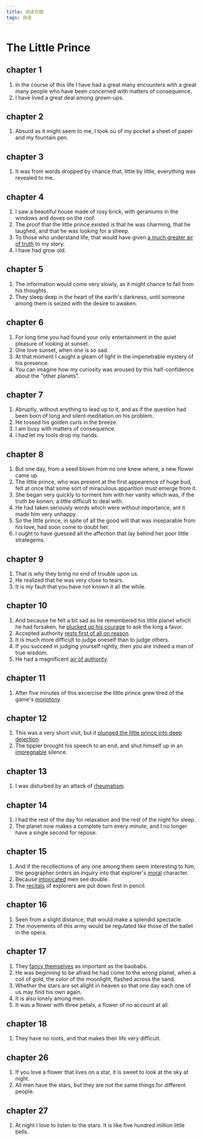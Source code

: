 ```yaml
---
title: 阅读句摘
tags: 阅读
---
```


# The Little Prince

## chapter 1

1. In the course of this life I have had a great many encounters with a great many people who have been concerned with matters of consequence.
2. I have lived a great deal among grown-ups.

## chapter 2

1. Absurd as it might seem to me, I took ou of my pocket a sheet of paper and my fountain pen.

## chapter 3

1. It was from words dropped by chance that, little by little, everything was revealed to me.

## chapter 4

1. I saw a beautiful house made of rosy brick, with geraniums in the windows and doves on the roof.
2. The proof that the little prince existed is that he was charming, that he laughed, and that he was looking for a sheep.
3. To those who understand life, that would have given [a much greater air of truth](https://ludwig.guru/s/air+of+truth) to my story.
4. I have had grow old.

## chapter 5

1. The information would come very slowly, as it might chance to fall from his thoughts.
2. They sleep deep in the heart of the earth's darkness, until someone among them is seized with the desire to awaken.

## chapter 6

1. For long time you had found your only entertainment in the quiet pleasure of looking at sunset.
1. One love sunset, when one is so sad.
1. At that moment I caught a gleam of light in the impenetrable mystery of his presence.
1. You can imagine how my curiosity was aroused by this half-confidence about the "other planets".

## chapter 7

1. Abruptly, without anything to lead up to it, and as if the question had been born of long and silent meditation on his problem.
2. He tossed his golden curls in the breeze.
3. I am busy with matters of consequence.
4. I had let my tools drop my hands.

## chapter 8

1. But one day, from a seed blown from no one knew where, a new flower came up.
2. The little prince, who was present at the first appearence of huge bud, felt at once that some sort of miraculous apparition must emerge from it.
3. She began very quickly to torment him with her vanity which was, if the truth be konwn, a little difficult to deal with.
4. He had taken seriously words which were without importance, ant it made him very unhappy.
5. So the little prince, in spite of all the good will that was inseparable from his love, had soon come to doubt her.
6. I ought to have guessed all the affection that lay behind her poor little strategems.

## chapter 9

1. That is why they bring no end of trouble upon us.
2. He realized that he was very close to tears.
3. It is my fault that you have not known it all the while.

## chapter 10

1. And because he felt a bit sad as he remembered his little planet which he had forsaken, he [plucked up his courage](https://www.collinsdictionary.com/zh/dictionary/english/pluck-up) to ask the king a favor.
2. Accepted authority [rests first of all on reason](https://www.collinsdictionary.com/zh/dictionary/english/rest).
3. It is much more difficult to judge oneself than to judge others.
4. If you succeed in judging yourself rightly, then you are indeed a man of true wisdom.
5. He had a magnificent [air of authority](https://www.collinsdictionary.com/dictionary/english/air).

## chapter 11

1. After five minutes of this excercise the little prince grew tired of the game's [monotony](https://www.collinsdictionary.com/zh/dictionary/english/monotony).

## chapter 12

1. This was a very short visit, but it [plunged the little prince into deep dejection](https://www.collinsdictionary.com/dictionary/english/plunge).
2. The tippler brought his speech to an end, and shut himself up in an [impregnable](https://www.collinsdictionary.com/dictionary/english/impregnable) silence.

## chapter 13

1. I was disturbed by an attack of [rheumatism](https://www.collinsdictionary.com/dictionary/english/rheumatism).

## chapter 14

1. I had the rest of the day for relaxation and the rest of the night for sleep.
2. The planet now makes a complete turn every minute, and I no longer have a single second for repose.

## chapter 15

1. And if the recollections of any one among them seem interesting to him, the geographer orders an inquiry into that explorer's [moral](https://www.collinsdictionary.com/dictionary/english/moral) character.
2. Because [intoxicated](https://www.collinsdictionary.com/dictionary/english/intoxicated) men see double.
3. The [recitals](https://www.collinsdictionary.com/dictionary/english/recital) of explorers are put down first in pencil.

## chapter 16

1. Seen from a slight distance, that would make a splendid spectacle.   
2. The movements of this army would be regulated like those of the ballet in the opera.

## chapter 17

1. They [fancy themselves](https://www.collinsdictionary.com/zh/dictionary/english/fancy) as important as the baobabs.
2. He was beginning to be afraid he had come to the wrong planet, when a coil of gold, the color of the moonlight, flashed across the sand.
3. Whether the stars are set alight in heaven so that one day each one of us may find his own again.
4. It is also lonely among men.
5. It was a flower with three petals, a flower of no account at all.

## chapter 18

1. They have no roots, and that makes their life very difficult.

## chapter 26

1. If you love a flower that lives on a star, it is sweet to look at the sky at night.
2. All men have the stars, but they are not the same things for different people.

## chapter 27

1. At night I love to listen to the stars. It is like five hundred million little bells.
